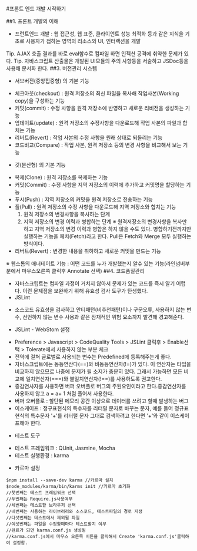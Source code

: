#프론트 엔드 개발 시작하기

##1. 프론트 개발의 이해
* 프런트엔드 개발 : 웹 접근성, 웹 표준, 클라이언트 성능 최적화 등과 같은 지식을 기초로 사용자가 접하는 영역의 리소스와 UI, 인터랙션을 개발

Tip. AJAX 호출 결과를 바로 eval함수로 컴파일 하면 인젝션 공격에 취약한 문제가 있다.
Tip. 자바스크립트 산출물은 개발된 UI모듈의 주의 사항등을 서술하고 JSDoc등을 사용해 문서화 한다.
##3. 버전관리 시스템
 * 서브버전(중앙집중형) 의 기본 기능 
  - 체크아웃(checkout) : 원격 저장소의 최신 파일을 복사해 작업사본(Working copy)을 구성하는 기능
  - 커밋(commit) : 수정 사항을 원격 저장소에 반영하고 새로운 리비전을 생성하는 기능
  - 업데이트(update) : 원격 저장소의 수정사항을 다운로드해 작업 사본의 파일과 합치는 기능
  - 리버트(Revert) : 작업 사본의 수정 사항을 원래 상태로 되돌리는 기능
  - 코드비교(Compare) : 작업 사본, 원격 저장소 등의 변경 사항을 비교해서 보는 기능
 * 깃(분산형) 의 기본 기능
  - 복제(Clone) : 원격 저장소를 복제하는 기능
  - 커밋(Commit) : 수정 사항을 지역 저장소의 이력에 추가하고 커밋명을 할당하는 기능
  - 푸시(Push) : 지역 저장소의 커밋을 원격 저장소로 전송하는 기능
  - 풀(Pull) : 원격 저장소의 수정 사항을 다운로드해 지역 저장소와 합치는 기능
    1) 원격 저장소의 변경사항을 복사하는 단계
    2) 지역 저장소의 변경 이력과 병합하는 단계
    ※ 원격저장소의 변경사항을 복사만 하고 지역 저장소의 변경 이력과 병합은 하지 않을 수도 있다.
       병합하기전까지만 실행하는 기능을 페치(Fetch)라고 한다. Pull은 Fetch와 Merge 모두 실행하는 방식이다.
  - 리버트(Revert) : 변경한 내용을 취하하고 새로운 커밋을 만드는 기능

※ 웹스톰의 애너테이트 기능 : 어떤 코드를 누가 개발했는지 알수 있는 기능(라인넘버부분에서 마우스오른쪽 클릭후 Annotate 선택)
##4. 코드품질관리
 * 자바스크립트는 컴파일 과정이 거치지 않아서 문제가 있는 코드를 즉시 알기 어렵다. 이런 문제점을 보완하기 위해 유효성 검사 도구가 탄생했다.
 * JSLint
  - 소스코드 유효성을 검사하고 안티패턴(비추천패턴)이나 구문오류, 사용하지 않는 변수, 선언하지 않는 변수 사용과 같은 잠재적인 위험 요소까지 발견해 경고해준다.
 * JSLint - WebStom 설정
  - Preference > Javascript > CodeQuality Tools > JSLint 클릭후 > Enable선택 > Tolerate에서 사용하지 않는 부분 체크
  - 전역에 걸쳐 글로벌로 사용되는 변수는 Predefined에 등록해주는게 좋다.
  - 자바스크립트에는 동등연산다(==)와 비동등연산자(!=)가 있다. 이 연산자는 타입을 비교하지 않으므로 나중에 문제가 될 소지가 충분히 있다. 그래서 가능하면 모든 비교에 일치연산자(=\=\=)와 불일치연산자(!\=\=)를 사용하도록 권고한다.
  - 증감연사자를 사용하면 버퍼 오버플로 버그의 주된요인이라고 한다.증감연산자를 사용하지 않고 a = a+ 1 처럼 풀어서 사용한다.
  - 버퍼 오버플로 : 할단된 메모리 공간 이상으로 데이터를 쓰려고 할때 발생하는 버그
  - 이스케이프 : 정규표현식의 특수자를 리터럴 문자로 바꾸는 문자, 예를 들어 정규표현식의 특수문자 '+'를 리터럴 문자 그대로 검색하려고 한다면 '\+'와 같이 이스케이프해야 한다.

 * 테스트 도구
  - 테스트 프레임워크 : QUnit, Jasmine, Mocha
  - 테스트 실행환경 : karma
 * 카르마 설정
```
$npm install --save-dev karma //카르마 설치
$node_modules/karma/bin/karms init //카르마 초기화
//첫번째는 테스트 프레임워크 선택
//두번째는 Require.js사용여부
//세번째는 테스트할 브라우저 선택
//네번째는 사용하는 라이브러리와 소스코드, 테스트파일의 경로 지정
//다섯번째는 테스트에서 제외될 파일
//여섯번째는 파일을 수정할때마다 테스트할지 여부
//완료가 되면 karma.conf.js 생성됨
//karma.conf.js에서 마우스 오른쪽 버튼을 클릭해서 Create 'karma.conf.js'클릭하여 설정함.
```



